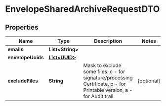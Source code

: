 # EnvelopeSharedArchiveRequestDTO

## Properties
Name | Type | Description | Notes
------------ | ------------- | ------------- | -------------
**emails** | **List&lt;String&gt;** |  | 
**envelopeUuids** | [**List&lt;UUID&gt;**](UUID.md) |  | 
**excludeFiles** | **String** | Mask to exclude some files. с - for signature/processing Certificate, p - for Printable version, a - for Audit trail |  [optional]
